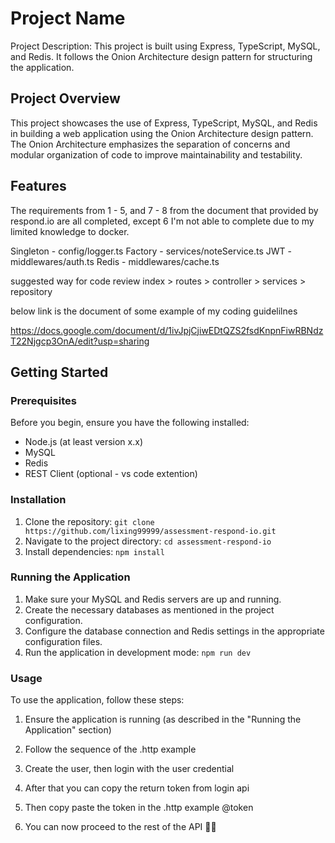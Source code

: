 # Project Name

Project Description: This project is built using Express, TypeScript, MySQL, and Redis. It follows the Onion Architecture design pattern for structuring the application.

## Project Overview

This project showcases the use of Express, TypeScript, MySQL, and Redis in building a web application using the Onion Architecture design pattern. The Onion Architecture emphasizes the separation of concerns and modular organization of code to improve maintainability and testability.

## Features

The requirements from 1 - 5, and 7 - 8 from the document that provided by respond.io are all completed, 
except 6 I'm not able to complete due to my limited knowledge to docker.

Singleton - config/logger.ts
Factory - services/noteService.ts
JWT - middlewares/auth.ts
Redis - middlewares/cache.ts

suggested way for code review index > routes > controller > services > repository

below link is the document of some example of my coding guidelilnes

https://docs.google.com/document/d/1ivJpjCjiwEDtQZS2fsdKnpnFiwRBNdzT22Njgcp3OnA/edit?usp=sharing

## Getting Started

### Prerequisites

Before you begin, ensure you have the following installed:

- Node.js (at least version x.x)
- MySQL
- Redis
- REST Client (optional - vs code extention)

### Installation

1. Clone the repository: `git clone https://github.com/lixing99999/assessment-respond-io.git`
2. Navigate to the project directory: `cd assessment-respond-io`
3. Install dependencies: `npm install`

### Running the Application

1. Make sure your MySQL and Redis servers are up and running.
2. Create the necessary databases as mentioned in the project configuration.
3. Configure the database connection and Redis settings in the appropriate configuration files.
4. Run the application in development mode: `npm run dev`

### Usage

To use the application, follow these steps:

1. Ensure the application is running (as described in the "Running the Application" section)

2. Follow the sequence of the .http example

3. Create the user, then login with the user credential

4. After that you can copy the return token from login api

5. Then copy paste the token in the .http example @token

6. You can now proceed to the rest of the API 🎉🎉
